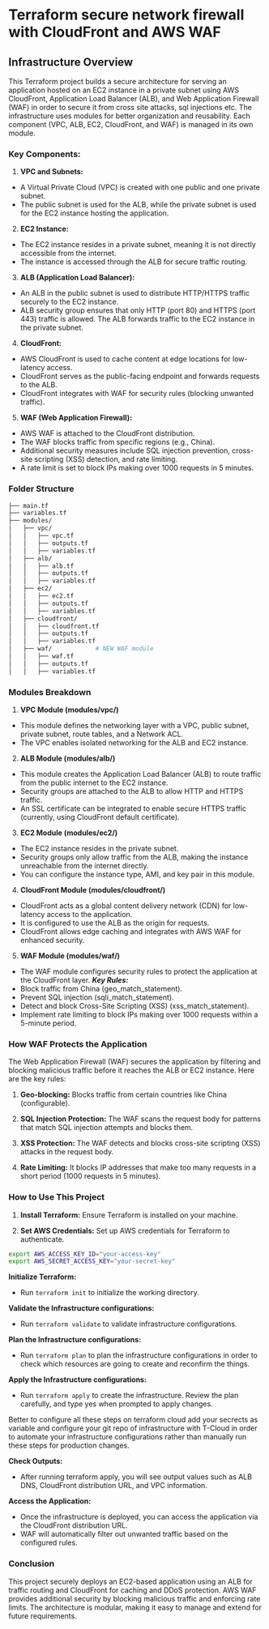 # Terraform secure network firewall with CloudFront and AWS WAF

## Infrastructure Overview

This Terraform project builds a secure architecture for serving an application hosted on an EC2 instance in a private subnet using AWS CloudFront, Application Load Balancer (ALB), and Web Application Firewall (WAF) in order to secure it from cross site attacks, sql injections etc. The infrastructure uses modules for better organization and reusability. Each component (VPC, ALB, EC2, CloudFront, and WAF) is managed in its own module.

### Key Components:

1. **VPC and Subnets:**

- A Virtual Private Cloud (VPC) is created with one public and one private subnet.
- The public subnet is used for the ALB, while the private subnet is used for the EC2       instance hosting the application.

2. **EC2 Instance:**

- The EC2 instance resides in a private subnet, meaning it is not directly accessible from the internet.
- The instance is accessed through the ALB for secure traffic routing.

3. **ALB (Application Load Balancer):**

- An ALB in the public subnet is used to distribute HTTP/HTTPS traffic securely to the EC2 instance.
- ALB security group ensures that only HTTP (port 80) and HTTPS (port 443) traffic is allowed.
The ALB forwards traffic to the EC2 instance in the private subnet.

4. **CloudFront:**

- AWS CloudFront is used to cache content at edge locations for low-latency access.
- CloudFront serves as the public-facing endpoint and forwards requests to the ALB.
- CloudFront integrates with WAF for security rules (blocking unwanted traffic).

5. **WAF (Web Application Firewall):**

- AWS WAF is attached to the CloudFront distribution.
- The WAF blocks traffic from specific regions (e.g., China).
- Additional security measures include SQL injection prevention, cross-site scripting (XSS) detection, and rate limiting.
- A rate limit is set to block IPs making over 1000 requests in 5 minutes.

### Folder Structure

```graphql
├── main.tf
├── variables.tf
├── modules/
│   ├── vpc/
│   │   ├── vpc.tf
│   │   ├── outputs.tf
│   │   ├── variables.tf
│   ├── alb/
│   │   ├── alb.tf
│   │   ├── outputs.tf
│   │   ├── variables.tf
│   ├── ec2/
│   │   ├── ec2.tf
│   │   ├── outputs.tf
│   │   ├── variables.tf
│   ├── cloudfront/
│   │   ├── cloudfront.tf
│   │   ├── outputs.tf
│   │   ├── variables.tf
│   ├── waf/            # NEW WAF module
│   │   ├── waf.tf
│   │   ├── outputs.tf
│   │   ├── variables.tf
```

### Modules Breakdown

1. **VPC Module (modules/vpc/)**

- This module defines the networking layer with a VPC, public subnet, private subnet, route tables, and a Network ACL.
- The VPC enables isolated networking for the ALB and EC2 instance.
2. **ALB Module (modules/alb/)**
- This module creates the Application Load Balancer (ALB) to route traffic from the public internet to the EC2 instance.
- Security groups are attached to the ALB to allow HTTP and HTTPS traffic.
- An SSL certificate can be integrated to enable secure HTTPS traffic (currently, using CloudFront default certificate).

3. **EC2 Module (modules/ec2/)**
- The EC2 instance resides in the private subnet.
- Security groups only allow traffic from the ALB, making the instance unreachable from the internet directly.
- You can configure the instance type, AMI, and key pair in this module.
4. **CloudFront Module (modules/cloudfront/)**
- CloudFront acts as a global content delivery network (CDN) for low-latency access to the application.
- It is configured to use the ALB as the origin for requests.
- CloudFront allows edge caching and integrates with AWS WAF for enhanced security.
5. **WAF Module (modules/waf/)**
- The WAF module configures security rules to protect the application at the CloudFront layer.
***Key Rules:***
- Block traffic from China (geo_match_statement).
- Prevent SQL injection (sqli_match_statement).
- Detect and block Cross-Site Scripting (XSS) (xss_match_statement).
- Implement rate limiting to block IPs making over 1000 requests within a 5-minute period.

### How WAF Protects the Application

The Web Application Firewall (WAF) secures the application by filtering and blocking malicious traffic before it reaches the ALB or EC2 instance. Here are the key rules:

1. **Geo-blocking:** Blocks traffic from certain countries like China (configurable).

2. **SQL Injection Protection:** The WAF scans the request body for patterns that match SQL injection attempts and blocks them.

3. **XSS Protection:** The WAF detects and blocks cross-site scripting (XSS) attacks in the request body.

4. **Rate Limiting:** It blocks IP addresses that make too many requests in a short period (1000 requests in 5 minutes).

### How to Use This Project
1. **Install Terraform:** Ensure Terraform is installed on your machine.

2. **Set AWS Credentials:** Set up AWS credentials for Terraform to authenticate.

```bash
export AWS_ACCESS_KEY_ID="your-access-key"
export AWS_SECRET_ACCESS_KEY="your-secret-key"
```
**Initialize Terraform:**
- Run `terraform init` to initialize the working directory.

**Validate the Infrastructure configurations:**
- Run `terraform validate` to validate infrastructure configurations.

**Plan the Infrastructure configurations:**
- Run `terraform plan` to plan the infrastructure configurations in order to check which resources are going to create and reconfirm the things.

**Apply the Infrastructure configurations:**

- Run `terraform apply` to create the infrastructure. Review the plan carefully, and type yes when prompted to apply changes.

Better to configure all these steps on terraform cloud add your secrects as variable and configure your git repo of infrastructure with T-Cloud in order to automate your infrastructure configurations rather than manually run these steps for production changes.

**Check Outputs:**

- After running terraform apply, you will see output values such as ALB DNS, CloudFront distribution URL, and VPC information.

**Access the Application:**

- Once the infrastructure is deployed, you can access the application via the CloudFront distribution URL.
- WAF will automatically filter out unwanted traffic based on the configured rules.



### Conclusion
This project securely deploys an EC2-based application using an ALB for traffic routing and CloudFront for caching and DDoS protection. AWS WAF provides additional security by blocking malicious traffic and enforcing rate limits. The architecture is modular, making it easy to manage and extend for future requirements.